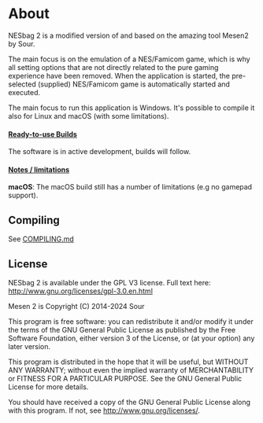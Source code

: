 # About

NESbag 2 is a modified version of and based on the amazing tool Mesen2 by Sour.

The main focus is on the emulation of a NES/Famicom game, which is why all setting options that are not directly related to the pure gaming experience have been removed. When the application is started, the pre-selected (supplied) NES/Famicom game is automatically started and executed.

The main focus to run this application is Windows. It's possible to compile it also for Linux and macOS (with some limitations).

#### <ins>Ready-to-use Builds</ins> ####

The software is in active development, builds will follow.

#### <ins>Notes / limitations</ins> ####

**macOS**: The macOS build still has a number of limitations (e.g no gamepad support).

## Compiling

See [COMPILING.md](COMPILING.md)

## License

NESbag 2 is available under the GPL V3 license.  Full text here: <http://www.gnu.org/licenses/gpl-3.0.en.html>

Mesen 2 is Copyright (C) 2014-2024 Sour

This program is free software: you can redistribute it and/or modify
it under the terms of the GNU General Public License as published by
the Free Software Foundation, either version 3 of the License, or
(at your option) any later version.

This program is distributed in the hope that it will be useful,
but WITHOUT ANY WARRANTY; without even the implied warranty of
MERCHANTABILITY or FITNESS FOR A PARTICULAR PURPOSE.  See the
GNU General Public License for more details.

You should have received a copy of the GNU General Public License
along with this program.  If not, see <http://www.gnu.org/licenses/>.
